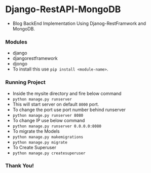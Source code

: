 # Django-RestAPI-MongoDB

- Blog BackEnd Implementation Using Djanog-RestFramwork and MongoDB.


### Modules

- django
- djangorestframework
- djongo
- To install this use ```pip install <module-name>```.


### Running Project

- Inside the mysite directory and fire below command
- ```python manage.py runserver```
- This will start server on default ```8000``` port.
- To change the port use port number behind runserver
- ```python manage.py runserver 8080```
- To change IP use below command
- ```python manage.py runserver 0.0.0.0:8080```
- To migrate the Models
- ```python manage.py makemigrations```
- ```python manage.py migrate```
- To Create Superuser
- ```python manage.py createsuperuser```

### Thank You!
